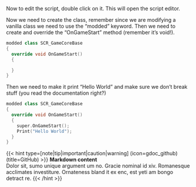Now to edit the script, double click on it. This will open the script editor.

Now we need to create the class, remember since we are modifying a vanilla class we need to use the “modded” keyword. Then we need to create and override the “OnGameStart” method (remember it’s void!).
```c++
modded class SCR_GameCoreBase
{
  override void OnGameStart()
  {

  }
}
```

Then we need to make it print “Hello World” and make sure we don’t break stuff (you read the documentation right?)
```c++
modded class SCR_GameCoreBase
{
  override void OnGameStart()
  {
    super.OnGameStart();
    Print("Hello World");
  }
}
```
{{< hint type=[note|tip|important|caution|warning] (icon=gdoc_github) (title=GitHub) >}}
**Markdown content**\
Dolor sit, sumo unique argument um no. Gracie nominal id xiv. Romanesque acclimates investiture.
 Ornateness bland it ex enc, est yeti am bongo detract re.
{{< /hint >}}
